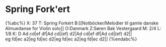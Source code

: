 # Spring Fork'ert

{%abc%}
X: 37
T: Spring Forkért
B:[[Notböcker/Melodier til gamle danske Almuedanse for Violin solo]]
O:Danmark
Z:Søren Bak Vestergaard
M: 2/4
L: 1/8
K: D
Ad cd|ef df|Ad cd|(ef) d2|Ad cd|ef df|Ad cd|(ef) d2||\
eg fd|ec a2|eg fd|ec d2|eg fd|ec a2|eg fd|ec d2|]
{%endabc%}
